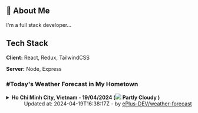 ## 🚀 About Me
I'm a full stack developer...


## Tech Stack

**Client:** React, Redux, TailwindCSS

**Server:** Node, Express

### #Today's Weather Forecast in My Hometown



<details>
    <summary><b>Ho Chi Minh City, Vietnam - 19/04/2024 (<img src="https://cdn.weatherapi.com/weather/64x64/day/116.png" /> Partly Cloudy )</b>
    </summary>

    
<table>
    <tr>
        <th>Hour</th>
        <td>00:00</td><td>01:00</td><td>02:00</td><td>03:00</td><td>04:00</td><td>05:00</td><td>06:00</td><td>07:00</td><td>08:00</td><td>09:00</td><td>10:00</td><td>11:00</td><td>12:00</td><td>13:00</td><td>14:00</td><td>15:00</td><td>16:00</td><td>17:00</td><td>18:00</td><td>19:00</td><td>20:00</td><td>21:00</td><td>22:00</td><td>23:00</td>
    </tr>
    <tr>
        <th>Weather</th>
        <td><img src="https://cdn.weatherapi.com/weather/64x64/night/113.png"></img></td><td><img src="https://cdn.weatherapi.com/weather/64x64/night/116.png"></img></td><td><img src="https://cdn.weatherapi.com/weather/64x64/night/116.png"></img></td><td><img src="https://cdn.weatherapi.com/weather/64x64/night/116.png"></img></td><td><img src="https://cdn.weatherapi.com/weather/64x64/night/119.png"></img></td><td><img src="https://cdn.weatherapi.com/weather/64x64/night/176.png"></img></td><td><img src="https://cdn.weatherapi.com/weather/64x64/day/119.png"></img></td><td><img src="https://cdn.weatherapi.com/weather/64x64/day/119.png"></img></td><td><img src="https://cdn.weatherapi.com/weather/64x64/day/119.png"></img></td><td><img src="https://cdn.weatherapi.com/weather/64x64/day/116.png"></img></td><td><img src="https://cdn.weatherapi.com/weather/64x64/day/116.png"></img></td><td><img src="https://cdn.weatherapi.com/weather/64x64/day/113.png"></img></td><td><img src="https://cdn.weatherapi.com/weather/64x64/day/116.png"></img></td><td><img src="https://cdn.weatherapi.com/weather/64x64/day/116.png"></img></td><td><img src="https://cdn.weatherapi.com/weather/64x64/day/113.png"></img></td><td><img src="https://cdn.weatherapi.com/weather/64x64/day/113.png"></img></td><td><img src="https://cdn.weatherapi.com/weather/64x64/day/113.png"></img></td><td><img src="https://cdn.weatherapi.com/weather/64x64/day/113.png"></img></td><td><img src="https://cdn.weatherapi.com/weather/64x64/day/113.png"></img></td><td><img src="https://cdn.weatherapi.com/weather/64x64/night/113.png"></img></td><td><img src="https://cdn.weatherapi.com/weather/64x64/night/113.png"></img></td><td><img src="https://cdn.weatherapi.com/weather/64x64/night/113.png"></img></td><td><img src="https://cdn.weatherapi.com/weather/64x64/night/113.png"></img></td><td><img src="https://cdn.weatherapi.com/weather/64x64/night/113.png"></img></td>
    </tr>
    <tr>
        <th>Condition</th>
        <td width="200px">Clear </td><td width="200px">Partly Cloudy </td><td width="200px">Partly Cloudy </td><td width="200px">Partly Cloudy </td><td width="200px">Cloudy </td><td width="200px">Patchy rain nearby</td><td width="200px">Cloudy </td><td width="200px">Cloudy </td><td width="200px">Cloudy </td><td width="200px">Partly Cloudy </td><td width="200px">Partly Cloudy </td><td width="200px">Sunny</td><td width="200px">Partly Cloudy </td><td width="200px">Partly Cloudy </td><td width="200px">Sunny</td><td width="200px">Sunny</td><td width="200px">Sunny</td><td width="200px">Sunny</td><td width="200px">Sunny</td><td width="200px">Clear </td><td width="200px">Clear </td><td width="200px">Clear </td><td width="200px">Clear </td><td width="200px">Clear</td>
    </tr>
    <tr>
        <th>Temperature</th>
        <td>28.4 °C</td><td>28.2 °C</td><td>27.9 °C</td><td>27.8 °C</td><td>27.6 °C</td><td>27.4 °C</td><td>28.1 °C</td><td>29 °C</td><td>30.1 °C</td><td>31.4 °C</td><td>33.5 °C</td><td>35.7 °C</td><td>36.7 °C</td><td>37.6 °C</td><td>37.7 °C</td><td>36.9 °C</td><td>35.4 °C</td><td>33.4 °C</td><td>30.9 °C</td><td>29.4 °C</td><td>29.1 °C</td><td>28.9 °C</td><td>28.8 °C</td><td>30 °C</td>
    </tr>
    <tr>
        <th>Wind</th>
        <td>13.3 kph</td><td>12.6 kph</td><td>12.6 kph</td><td>11.9 kph</td><td>10.4 kph</td><td>7.2 kph</td><td>8.3 kph</td><td>9 kph</td><td>9.4 kph</td><td>9.7 kph</td><td>8.3 kph</td><td>9.7 kph</td><td>15.5 kph</td><td>19.4 kph</td><td>22 kph</td><td>23 kph</td><td>23.4 kph</td><td>23.4 kph</td><td>22.7 kph</td><td>20.9 kph</td><td>20.5 kph</td><td>19.8 kph</td><td>17.3 kph</td><td>11.2 kph</td>
    </tr>
</table>

</details>

<div align="right">
    Updated at: 2024-04-19T16:38:17Z - by <a target="_blank"
        href="https://github.com/ePlus-DEV/weather-forecast">ePlus-DEV/weather-forecast</a>
</div>